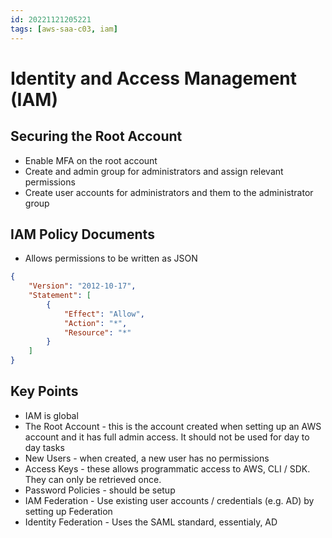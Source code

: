 ```yaml
---
id: 20221121205221
tags: [aws-saa-c03, iam]
---
```


# Identity and Access Management (IAM)

## Securing the Root Account

* Enable MFA on the root account
* Create and admin group for administrators and assign relevant
  permissions
* Create user accounts for administrators and them to the administrator
  group

## IAM Policy Documents

* Allows permissions to be written as JSON
```json
{
    "Version": "2012-10-17",
    "Statement": [
        {
            "Effect": "Allow",
            "Action": "*",
            "Resource": "*"
        }
    ]
}
```

## Key Points

* IAM is global
* The Root Account - this is the account created when setting up an AWS
  account and it has full admin access. It should not be used for day to
  day tasks
* New Users - when created, a new user has no permissions
* Access Keys - these allows programmatic access to AWS, CLI / SDK. They
  can only be retrieved once.
* Password Policies - should be setup
* IAM Federation - Use existing user accounts / credentials (e.g. AD) by
  setting up Federation
* Identity Federation - Uses the SAML standard, essentialy, AD
